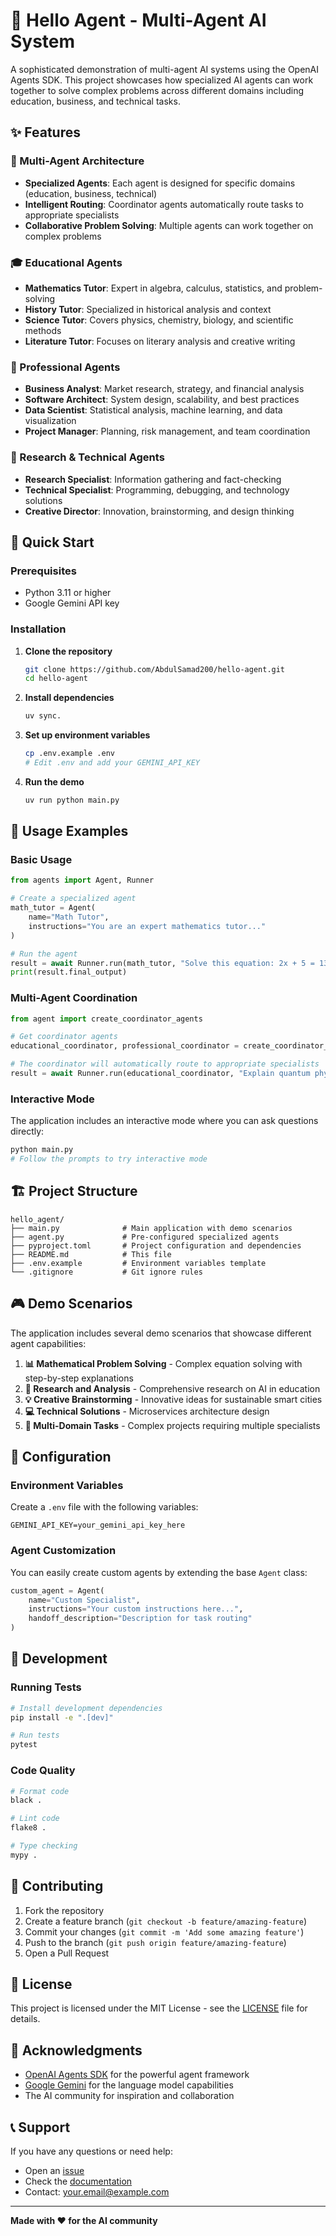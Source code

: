 # 🤖 Hello Agent - Multi-Agent AI System

A sophisticated demonstration of multi-agent AI systems using the OpenAI Agents SDK. This project showcases how specialized AI agents can work together to solve complex problems across different domains including education, business, and technical tasks.

## ✨ Features

### 🎯 Multi-Agent Architecture
- **Specialized Agents**: Each agent is designed for specific domains (education, business, technical)
- **Intelligent Routing**: Coordinator agents automatically route tasks to appropriate specialists
- **Collaborative Problem Solving**: Multiple agents can work together on complex problems

### 🎓 Educational Agents
- **Mathematics Tutor**: Expert in algebra, calculus, statistics, and problem-solving
- **History Tutor**: Specialized in historical analysis and context
- **Science Tutor**: Covers physics, chemistry, biology, and scientific methods
- **Literature Tutor**: Focuses on literary analysis and creative writing

### 💼 Professional Agents
- **Business Analyst**: Market research, strategy, and financial analysis
- **Software Architect**: System design, scalability, and best practices
- **Data Scientist**: Statistical analysis, machine learning, and data visualization
- **Project Manager**: Planning, risk management, and team coordination

### 🔬 Research & Technical Agents
- **Research Specialist**: Information gathering and fact-checking
- **Technical Specialist**: Programming, debugging, and technology solutions
- **Creative Director**: Innovation, brainstorming, and design thinking

## 🚀 Quick Start

### Prerequisites
- Python 3.11 or higher
- Google Gemini API key

### Installation

1. **Clone the repository**
   ```bash
   git clone https://github.com/AbdulSamad200/hello-agent.git
   cd hello-agent
   ```

2. **Install dependencies**
   ```bash
   uv sync.
   ```

3. **Set up environment variables**
   ```bash
   cp .env.example .env
   # Edit .env and add your GEMINI_API_KEY
   ```

4. **Run the demo**
   ```bash
   uv run python main.py
   ```

## 📖 Usage Examples

### Basic Usage

```python
from agents import Agent, Runner

# Create a specialized agent
math_tutor = Agent(
    name="Math Tutor",
    instructions="You are an expert mathematics tutor..."
)

# Run the agent
result = await Runner.run(math_tutor, "Solve this equation: 2x + 5 = 13")
print(result.final_output)
```

### Multi-Agent Coordination

```python
from agent import create_coordinator_agents

# Get coordinator agents
educational_coordinator, professional_coordinator = create_coordinator_agents()

# The coordinator will automatically route to appropriate specialists
result = await Runner.run(educational_coordinator, "Explain quantum physics")
```

### Interactive Mode

The application includes an interactive mode where you can ask questions directly:

```bash
python main.py
# Follow the prompts to try interactive mode
```

## 🏗️ Project Structure

```
hello_agent/
├── main.py              # Main application with demo scenarios
├── agent.py             # Pre-configured specialized agents
├── pyproject.toml       # Project configuration and dependencies
├── README.md            # This file
├── .env.example         # Environment variables template
└── .gitignore           # Git ignore rules
```

## 🎮 Demo Scenarios

The application includes several demo scenarios that showcase different agent capabilities:

1. **📊 Mathematical Problem Solving** - Complex equation solving with step-by-step explanations
2. **🔬 Research and Analysis** - Comprehensive research on AI in education
3. **💡 Creative Brainstorming** - Innovative ideas for sustainable smart cities
4. **💻 Technical Solutions** - Microservices architecture design
5. **🎯 Multi-Domain Tasks** - Complex projects requiring multiple specialists

## 🔧 Configuration

### Environment Variables

Create a `.env` file with the following variables:

```env
GEMINI_API_KEY=your_gemini_api_key_here
```

### Agent Customization

You can easily create custom agents by extending the base `Agent` class:

```python
custom_agent = Agent(
    name="Custom Specialist",
    instructions="Your custom instructions here...",
    handoff_description="Description for task routing"
)
```

## 🧪 Development

### Running Tests

```bash
# Install development dependencies
pip install -e ".[dev]"

# Run tests
pytest
```

### Code Quality

```bash
# Format code
black .

# Lint code
flake8 .

# Type checking
mypy .
```

## 🤝 Contributing

1. Fork the repository
2. Create a feature branch (`git checkout -b feature/amazing-feature`)
3. Commit your changes (`git commit -m 'Add some amazing feature'`)
4. Push to the branch (`git push origin feature/amazing-feature`)
5. Open a Pull Request

## 📝 License

This project is licensed under the MIT License - see the [LICENSE](LICENSE) file for details.

## 🙏 Acknowledgments

- [OpenAI Agents SDK](https://github.com/openai/agents) for the powerful agent framework
- [Google Gemini](https://ai.google.dev/) for the language model capabilities
- The AI community for inspiration and collaboration

## 📞 Support

If you have any questions or need help:

- Open an [issue](https://github.com/AbdulSamad200/hello-agent/issues)
- Check the [documentation](https://github.com/AbdulSamad200/hello-agent/wiki)
- Contact: your.email@example.com

---

**Made with ❤️ for the AI community**


